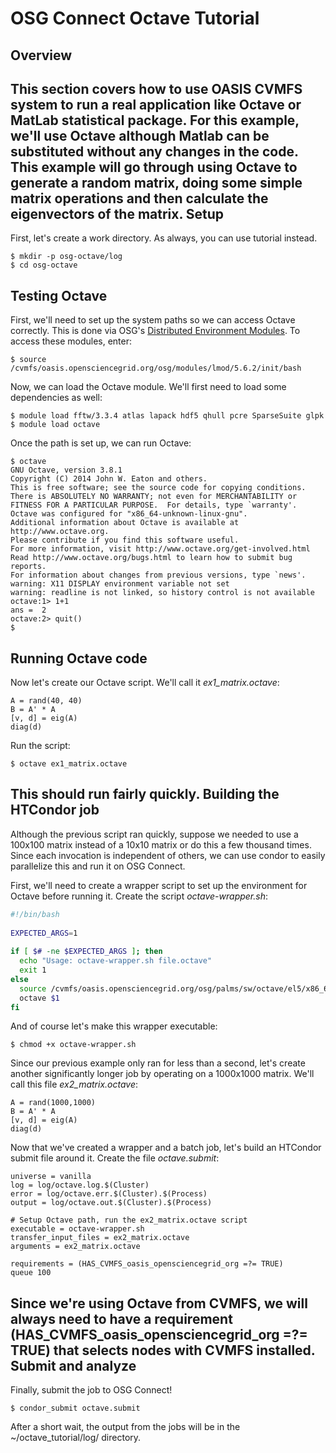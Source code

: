 OSG Connect Octave Tutorial
===========================

Overview
--------
This section covers how to use OASIS CVMFS system to run a real application like Octave or MatLab statistical package. For this example, we'll use Octave although Matlab can be substituted without any changes in the code. This example will go through using Octave to generate a random matrix, doing some simple matrix operations and then calculate the eigenvectors of the matrix.
Setup
-----
First, let's create a work directory. As always, you can use tutorial instead.
```
$ mkdir -p osg-octave/log
$ cd osg-octave
```
Testing Octave
--------------
First, we'll need to set up the system paths so we can access Octave correctly. This is done via OSG's [Distributed Environment Modules](https://confluence.grid.iu.edu/display/CON/Distributed+Environment+Modules). To access these modules, enter: 
```
$ source /cvmfs/oasis.opensciencegrid.org/osg/modules/lmod/5.6.2/init/bash
```

Now, we can load the Octave module. We'll first need to load some dependencies as well:
```
$ module load fftw/3.3.4 atlas lapack hdf5 qhull pcre SparseSuite glpk
$ module load octave
```

Once the path is set up, we can run Octave:
```
$ octave
GNU Octave, version 3.8.1
Copyright (C) 2014 John W. Eaton and others.
This is free software; see the source code for copying conditions.
There is ABSOLUTELY NO WARRANTY; not even for MERCHANTABILITY or
FITNESS FOR A PARTICULAR PURPOSE.  For details, type `warranty'.
Octave was configured for "x86_64-unknown-linux-gnu".
Additional information about Octave is available at http://www.octave.org.
Please contribute if you find this software useful.
For more information, visit http://www.octave.org/get-involved.html
Read http://www.octave.org/bugs.html to learn how to submit bug reports.
For information about changes from previous versions, type `news'.
warning: X11 DISPLAY environment variable not set
warning: readline is not linked, so history control is not available
octave:1> 1+1
ans =  2
octave:2> quit()
$
```
Running Octave code
-------------------
Now let's create our Octave script. We'll call it *ex1_matrix.octave*:
```
A = rand(40, 40)
B = A' * A
[v, d] = eig(A)
diag(d)
```
Run the script:
```
$ octave ex1_matrix.octave
```
This should run fairly quickly.
Building the HTCondor job
-------------------------
Although the previous script ran quickly, suppose we needed to use a 100x100 matrix instead of a 10x10 matrix or do this a few thousand times. Since each invocation is independent of others, we can use condor to easily parallelize this and run it on OSG Connect.

First, we'll need to create a wrapper script to set up the environment for Octave before running it. Create the script *octave-wrapper.sh*:
```bash
#!/bin/bash
 
EXPECTED_ARGS=1
 
if [ $# -ne $EXPECTED_ARGS ]; then
  echo "Usage: octave-wrapper.sh file.octave"
  exit 1
else
  source /cvmfs/oasis.opensciencegrid.org/osg/palms/sw/octave/el5/x86_64/default/setup.sh
  octave $1
fi
```
 
And of course let's make this wrapper executable:
```
$ chmod +x octave-wrapper.sh
```
 
Since our previous example only ran for less than a second, let's create another significantly longer job by operating on a 1000x1000 matrix. We'll call this file *ex2_matrix.octave*:
```
A = rand(1000,1000)
B = A' * A
[v, d] = eig(A)
diag(d)
```
 
Now that we've created a wrapper and a batch job, let's build an HTCondor submit file around it. Create the file *octave.submit*:
```
universe = vanilla
log = log/octave.log.$(Cluster)
error = log/octave.err.$(Cluster).$(Process)
output = log/octave.out.$(Cluster).$(Process)
 
# Setup Octave path, run the ex2_matrix.octave script
executable = octave-wrapper.sh
transfer_input_files = ex2_matrix.octave
arguments = ex2_matrix.octave
 
requirements = (HAS_CVMFS_oasis_opensciencegrid_org =?= TRUE)
queue 100
```
Since we're using Octave from CVMFS, we will always need to have a requirement (HAS_CVMFS_oasis_opensciencegrid_org =?= TRUE) that selects nodes with CVMFS installed.
Submit and analyze
------------------
Finally, submit the job to OSG Connect!
```
$ condor_submit octave.submit
```
After a short wait, the output from the jobs will be in the ~/octave_tutorial/log/ directory.
